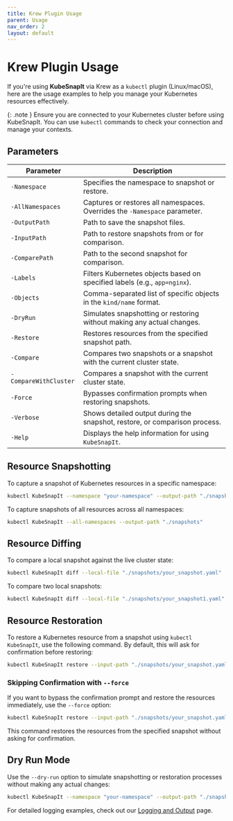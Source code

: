 ```yaml
---
title: Krew Plugin Usage
parent: Usage
nav_order: 2
layout: default
---
```


# Krew Plugin Usage

If you're using **KubeSnapIt** via Krew as a `kubectl` plugin (Linux/macOS), here are the usage examples to help you manage your Kubernetes resources effectively.

{: .note }
Ensure you are connected to your Kubernetes cluster before using KubeSnapIt. You can use `kubectl` commands to check your connection and manage your contexts.

## Parameters

| Parameter            | Description                                                                 |
|----------------------|-----------------------------------------------------------------------------|
| `-Namespace`         | Specifies the namespace to snapshot or restore.                             |
| `-AllNamespaces`     | Captures or restores all namespaces. Overrides the `-Namespace` parameter.   |
| `-OutputPath`        | Path to save the snapshot files.                                             |
| `-InputPath`         | Path to restore snapshots from or for comparison.                           |
| `-ComparePath`       | Path to the second snapshot for comparison.                                 |
| `-Labels`            | Filters Kubernetes objects based on specified labels (e.g., `app=nginx`).   |
| `-Objects`           | Comma-separated list of specific objects in the `kind/name` format.          |
| `-DryRun`            | Simulates snapshotting or restoring without making any actual changes.       |
| `-Restore`           | Restores resources from the specified snapshot path.                        |
| `-Compare`           | Compares two snapshots or a snapshot with the current cluster state.         |
| `-CompareWithCluster`| Compares a snapshot with the current cluster state.                         |
| `-Force`             | Bypasses confirmation prompts when restoring snapshots.                     |
| `-Verbose`           | Shows detailed output during the snapshot, restore, or comparison process.   |
| `-Help`              | Displays the help information for using `KubeSnapIt`.                       |

## Resource Snapshotting

To capture a snapshot of Kubernetes resources in a specific namespace:

```bash
kubectl KubeSnapIt --namespace "your-namespace" --output-path "./snapshots"
```

To capture snapshots of all resources across all namespaces:

```bash
kubectl KubeSnapIt --all-namespaces --output-path "./snapshots"
```

## Resource Diffing

To compare a local snapshot against the live cluster state:

```bash
kubectl KubeSnapIt diff --local-file "./snapshots/your_snapshot.yaml"
```

To compare two local snapshots:

```bash
kubectl KubeSnapIt diff --local-file "./snapshots/your_snapshot1.yaml" --compare-file "./snapshots/your_snapshot2.yaml"
```

## Resource Restoration

To restore a Kubernetes resource from a snapshot using `kubectl KubeSnapIt`, use the following command. By default, this will ask for confirmation before restoring:

```bash
kubectl KubeSnapIt restore --input-path "./snapshots/your_snapshot.yaml"
```

### Skipping Confirmation with `--force`

If you want to bypass the confirmation prompt and restore the resources immediately, use the `--force` option:

```bash
kubectl KubeSnapIt restore --input-path "./snapshots/your_snapshot.yaml" --force
```

This command restores the resources from the specified snapshot without asking for confirmation.

## Dry Run Mode

Use the `--dry-run` option to simulate snapshotting or restoration processes without making any actual changes:

```bash
kubectl KubeSnapIt --namespace "your-namespace" --output-path "./snapshots" --dry-run
```

For detailed logging examples, check out our [Logging and Output](../logging-output) page.
